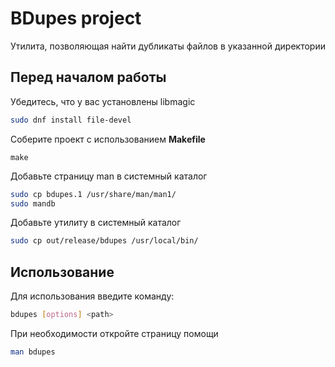 
# BDupes project
Утилита, позволяющая найти дубликаты файлов в указанной директории

## Перед началом работы  
  
Убедитесь, что у вас установлены libmagic
```bash
sudo dnf install file-devel
```
Соберите проект с использованием **Makefile**

```make```

Добавьте страницу man в системный каталог
```bash
sudo cp bdupes.1 /usr/share/man/man1/
sudo mandb
```

Добавьте утилиту в системный каталог
```bash
sudo cp out/release/bdupes /usr/local/bin/
```

## Использование


Для использования введите команду:
```bash
bdupes [options] <path>
```

При необходимости откройте страницу помощи
```bash
man bdupes
```
